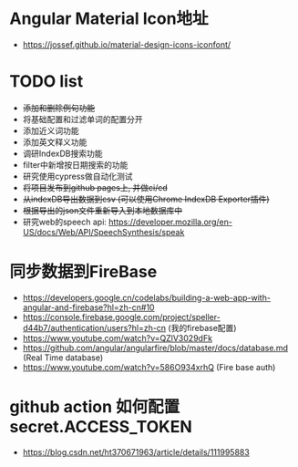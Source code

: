 # Angular Material Icon地址
 - https://jossef.github.io/material-design-icons-iconfont/


# TODO list
- ~~添加和删除例句功能~~
- 将基础配置和过滤单词的配置分开
- 添加近义词功能
- 添加英文释义功能
- 调研IndexDB搜索功能
- filter中新增按日期搜索的功能
- 研究使用cypress做自动化测试
- ~~将项目发布到github pages上, 并做ci/cd~~
- ~~从indexDB导出数据到csv (可以使用Chrome IndexDB Exporter插件)~~ 
- ~~根据导出的json文件重新导入到本地数据库中~~
- 研究web的speech api: https://developer.mozilla.org/en-US/docs/Web/API/SpeechSynthesis/speak

# 同步数据到FireBase
- https://developers.google.cn/codelabs/building-a-web-app-with-angular-and-firebase?hl=zh-cn#10
- https://console.firebase.google.com/project/speller-d44b7/authentication/users?hl=zh-cn (我的firebase配置)
- https://www.youtube.com/watch?v=QZlV3029dFk
- https://github.com/angular/angularfire/blob/master/docs/database.md (Real Time database)
- https://www.youtube.com/watch?v=586O934xrhQ (Fire base auth)

# github action 如何配置secret.ACCESS_TOKEN
- https://blog.csdn.net/ht370671963/article/details/111995883

